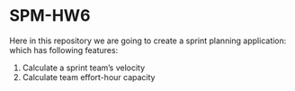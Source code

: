 # SPM-HW6

Here in this repository we are going to create a sprint planning application:
which has following features:
1. Calculate a sprint team’s velocity
2. Calculate team effort-hour capacity
